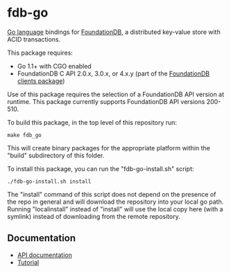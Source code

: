 fdb-go
======

[Go language](http://golang.org) bindings for [FoundationDB](https://www.foundationdb.org/documentation/), a distributed key-value store with ACID transactions.

This package requires:

- Go 1.1+ with CGO enabled
- FoundationDB C API 2.0.x, 3.0.x, or 4.x.y (part of the [FoundationDB clients package](https://www.foundationdb.org/downloads/fdb-c/))

Use of this package requires the selection of a FoundationDB API version at runtime. This package currently supports FoundationDB API versions 200-510.

To build this package, in the top level of this repository run:

    make fdb_go

This will create binary packages for the appropriate platform within the "build" subdirectory of this folder.

To install this package, you can run the "fdb-go-install.sh" script:

    ./fdb-go-install.sh install 

The "install" command of this script does not depend on the presence of the repo in general and will download the repository into
your local go path. Running "localinstall" instead of "install" will use the local copy here (with a symlink) instead
of downloading from the remote repository.

Documentation
-------------

* [API documentation](https://www.foundationdb.org/documentation/godoc/fdb.html)
* [Tutorial](https://www.foundationdb.org/documentation/class-scheduling-go.html)
